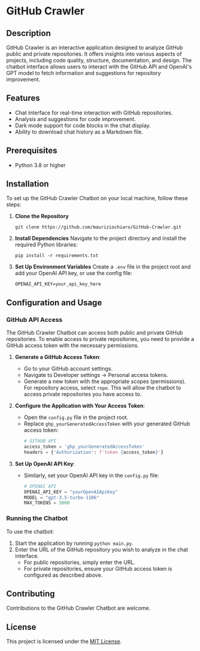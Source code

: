 # GitHub Crawler

## Description
GitHub Crawler is an interactive application designed to analyze GitHub public and private repositories. It offers insights into various aspects of projects, including code quality, structure, documentation, and design. The chatbot interface allows users to interact with the GitHub API and OpenAI's GPT model to fetch information and suggestions for repository improvement.

## Features
- Chat interface for real-time interaction with GitHub repositories.
- Analysis and suggestions for code improvement.
- Dark mode support for code blocks in the chat display.
- Ability to download chat history as a Markdown file.

## Prerequisites
- Python 3.8 or higher

## Installation
To set up the GitHub Crawler Chatbot on your local machine, follow these steps:

1. **Clone the Repository**
   ```
   git clone https://github.com/mauriziochiaro/GitHub-Crawler.git
   ```

2. **Install Dependencies**
   Navigate to the project directory and install the required Python libraries:
   ```
   pip install -r requirements.txt
   ```

3. **Set Up Environment Variables**
   Create a `.env` file in the project root and add your OpenAI API key, or use the config file:
   ```
   OPENAI_API_KEY=your_api_key_here
   ```

## Configuration and Usage

### GitHub API Access

The GitHub Crawler Chatbot can access both public and private GitHub repositories. To enable access to private repositories, you need to provide a GitHub access token with the necessary permissions.

1. **Generate a GitHub Access Token**:
   - Go to your GitHub account settings.
   - Navigate to Developer settings -> Personal access tokens.
   - Generate a new token with the appropriate scopes (permissions). For repository access, select `repo`. This will allow the chatbot to access private repositories you have access to.

2. **Configure the Application with Your Access Token**:
   - Open the `config.py` file in the project root.
   - Replace `ghp_yourGeneratedAccessToken` with your generated GitHub access token:
     ```python
     # GITHUB API
     access_token = 'ghp_yourGeneratedAccessToken'
     headers = {'Authorization': f'token {access_token}'}
     ```

3. **Set Up OpenAI API Key**:
   - Similarly, set your OpenAI API key in the `config.py` file:
     ```python
     # OPENAI API
     OPENAI_API_KEY = "yourOpenAIApiKey"
     MODEL = "gpt-3.5-turbo-1106"
     MAX_TOKENS = 5000
     ```

### Running the Chatbot

To use the chatbot:
1. Start the application by running `python main.py`.
2. Enter the URL of the GitHub repository you wish to analyze in the chat interface.
   - For public repositories, simply enter the URL.
   - For private repositories, ensure your GitHub access token is configured as described above.

## Contributing
Contributions to the GitHub Crawler Chatbot are welcome.

## License
This project is licensed under the [MIT License](LICENSE).
